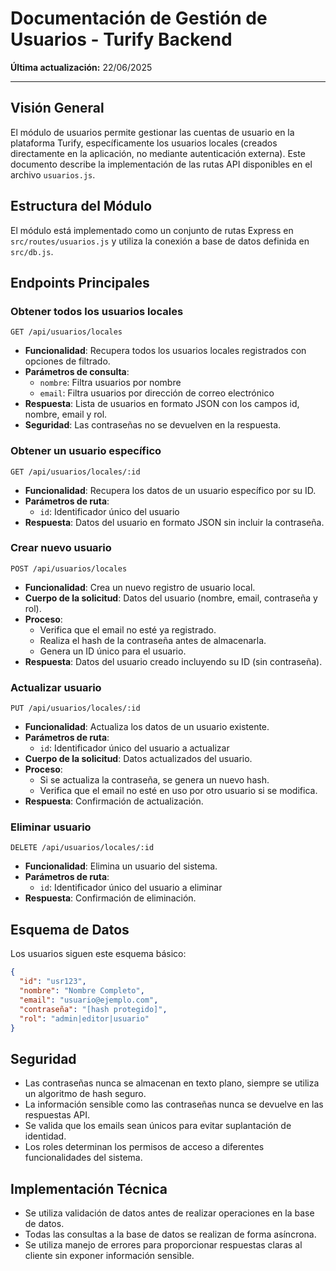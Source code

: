 # Documentación de Gestión de Usuarios - Turify Backend

**Última actualización:** 22/06/2025

---

## Visión General

El módulo de usuarios permite gestionar las cuentas de usuario en la plataforma Turify, específicamente los usuarios locales (creados directamente en la aplicación, no mediante autenticación externa). Este documento describe la implementación de las rutas API disponibles en el archivo `usuarios.js`.

## Estructura del Módulo

El módulo está implementado como un conjunto de rutas Express en `src/routes/usuarios.js` y utiliza la conexión a base de datos definida en `src/db.js`.

## Endpoints Principales

### Obtener todos los usuarios locales

```
GET /api/usuarios/locales
```

- **Funcionalidad**: Recupera todos los usuarios locales registrados con opciones de filtrado.
- **Parámetros de consulta**:
  - `nombre`: Filtra usuarios por nombre
  - `email`: Filtra usuarios por dirección de correo electrónico
- **Respuesta**: Lista de usuarios en formato JSON con los campos id, nombre, email y rol.
- **Seguridad**: Las contraseñas no se devuelven en la respuesta.

### Obtener un usuario específico

```
GET /api/usuarios/locales/:id
```

- **Funcionalidad**: Recupera los datos de un usuario específico por su ID.
- **Parámetros de ruta**: 
  - `id`: Identificador único del usuario
- **Respuesta**: Datos del usuario en formato JSON sin incluir la contraseña.

### Crear nuevo usuario

```
POST /api/usuarios/locales
```

- **Funcionalidad**: Crea un nuevo registro de usuario local.
- **Cuerpo de la solicitud**: Datos del usuario (nombre, email, contraseña y rol).
- **Proceso**: 
  - Verifica que el email no esté ya registrado.
  - Realiza el hash de la contraseña antes de almacenarla.
  - Genera un ID único para el usuario.
- **Respuesta**: Datos del usuario creado incluyendo su ID (sin contraseña).

### Actualizar usuario

```
PUT /api/usuarios/locales/:id
```

- **Funcionalidad**: Actualiza los datos de un usuario existente.
- **Parámetros de ruta**: 
  - `id`: Identificador único del usuario a actualizar
- **Cuerpo de la solicitud**: Datos actualizados del usuario.
- **Proceso**:
  - Si se actualiza la contraseña, se genera un nuevo hash.
  - Verifica que el email no esté en uso por otro usuario si se modifica.
- **Respuesta**: Confirmación de actualización.

### Eliminar usuario

```
DELETE /api/usuarios/locales/:id
```

- **Funcionalidad**: Elimina un usuario del sistema.
- **Parámetros de ruta**: 
  - `id`: Identificador único del usuario a eliminar
- **Respuesta**: Confirmación de eliminación.

## Esquema de Datos

Los usuarios siguen este esquema básico:

```json
{
  "id": "usr123",
  "nombre": "Nombre Completo",
  "email": "usuario@ejemplo.com",
  "contraseña": "[hash protegido]",
  "rol": "admin|editor|usuario"
}
```

## Seguridad

- Las contraseñas nunca se almacenan en texto plano, siempre se utiliza un algoritmo de hash seguro.
- La información sensible como las contraseñas nunca se devuelve en las respuestas API.
- Se valida que los emails sean únicos para evitar suplantación de identidad.
- Los roles determinan los permisos de acceso a diferentes funcionalidades del sistema.

## Implementación Técnica

- Se utiliza validación de datos antes de realizar operaciones en la base de datos.
- Todas las consultas a la base de datos se realizan de forma asíncrona.
- Se utiliza manejo de errores para proporcionar respuestas claras al cliente sin exponer información sensible.
